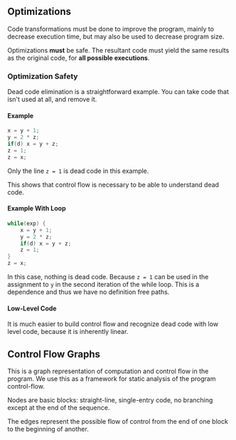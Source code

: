 ## Optimizations

Code transformations must be done to improve the program, mainly to decrease execution time, but may also be used to decrease program size.

Optimizations **must** be safe. The resultant code must yield the same results as the original code, for **all possible executions**.

### Optimization Safety

Dead code elimination is a straightforward example. You can take code that isn't used at all, and remove it.

#### Example

```c
x = y + 1;
y = 2 * z;
if(d) x = y + z;
z = 1;
z = x;
```

Only the line `z = 1` is dead code in this example. 

This shows that control flow is necessary to be able to understand dead code.

#### Example With Loop

```c
while(exp) {
	x = y + 1;
	y = 2 * z;
	if(d) x = y + z;
	z = 1;
}
z = x;
```

In this case, nothing is dead code. Because `z = 1` can be used in the assignment to `y` in the second iteration of the while loop. This is a dependence and thus we have no definition free paths. 

#### Low-Level Code

It is much easier to build control flow and recognize dead code with low level code, because it is inherently linear.

## Control Flow Graphs

This is a graph representation of computation and control flow in the program. We use this as a framework for static analysis of the program control-flow.

Nodes are basic blocks: straight-line, single-entry code, no branching except at the end of the sequence.

The edges represent the possible flow of control from the end of one block to the beginning of another.